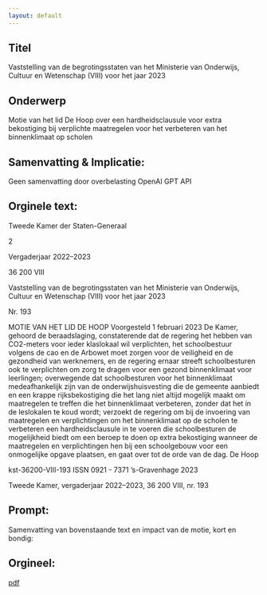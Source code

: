 ```yaml
---
layout: default
---
```

## Titel
Vaststelling van de begrotingsstaten van het Ministerie van Onderwijs, Cultuur en Wetenschap (VIII) voor het jaar 2023
## Onderwerp
Motie van het lid De Hoop over een hardheidsclausule voor extra bekostiging bij verplichte maatregelen voor het verbeteren van het binnenklimaat op scholen
## Samenvatting & Implicatie:
Geen samenvatting door overbelasting OpenAI GPT API
## Orginele text:


Tweede Kamer der Staten-Generaal

2

Vergaderjaar 2022–2023

36 200 VIII

Vaststelling van de begrotingsstaten van het
Ministerie van Onderwijs, Cultuur en
Wetenschap (VIII) voor het jaar 2023

Nr. 193

MOTIE VAN HET LID DE HOOP
Voorgesteld 1 februari 2023
De Kamer,
gehoord de beraadslaging,
constaterende dat de regering het hebben van CO2-meters voor ieder
klaslokaal wil verplichten, het schoolbestuur volgens de cao en de
Arbowet moet zorgen voor de veiligheid en de gezondheid van
werknemers, en de regering ernaar streeft schoolbesturen ook te
verplichten om zorg te dragen voor een gezond binnenklimaat voor
leerlingen;
overwegende dat schoolbesturen voor het binnenklimaat medeafhankelijk
zijn van de onderwijshuisvesting die de gemeente aanbiedt en een krappe
rijksbekostiging die het lang niet altijd mogelijk maakt om maatregelen te
treffen die het binnenklimaat verbeteren, zonder dat het in de leslokalen te
koud wordt;
verzoekt de regering om bij de invoering van maatregelen en verplichtingen om het binnenklimaat op de scholen te verbeteren een hardheidsclausule in te voeren die schoolbesturen de mogelijkheid biedt om een
beroep te doen op extra bekostiging wanneer de maatregelen en
verplichtingen hen bij een schoolgebouw voor een onmogelijke opgave
plaatsen,
en gaat over tot de orde van de dag.
De Hoop

kst-36200-VIII-193
ISSN 0921 - 7371
’s-Gravenhage 2023

Tweede Kamer, vergaderjaar 2022–2023, 36 200 VIII, nr. 193


## Prompt:
Samenvatting van bovenstaande text en impact van de motie, kort en bondig:

## Orgineel:
[pdf](https://gegevensmagazijn.tweedekamer.nl/OData/v4/2.0/Document(90eeff48-2830-4fdb-8b42-eca2cb3b92c8)/resource)
